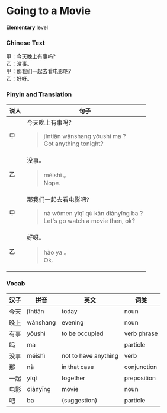 # Going to a Movie
**Elementary** level
### Chinese Text
甲：今天晚上有事吗?<br />乙：没事。<br />甲：那我们一起去看电影吧?<br />乙：好呀。

### Pinyin and Translation
|说人|句子|
|----|----|
|甲|今天晚上有事吗?<blockquote>jīntiān wǎnshang yǒushì ma ?<br />Got anything tonight?</blockquote>|
|乙|没事。<blockquote>méishì 。<br />Nope.</blockquote>|
|甲|那我们一起去看电影吧?<blockquote>nà wǒmen yīqǐ qù kān diànyǐng ba ?<br />Let's go watch a movie then, ok?</blockquote>|
|乙|好呀。<blockquote>hǎo ya 。<br />Ok.</blockquote>|
### Vocab
|汉子|拼音|英文|词类|
|----|----|----|----|
|今天|jīntiān|today|noun|
|晚上|wǎnshang|evening|noun|
|有事|yǒushì|to be occupied|verb phrase|
|吗|ma||particle|
|没事|méishì|not to have anything|verb|
|那|nà|in that case|conjunction|
|一起|yīqǐ|together|preposition|
|电影|diànyǐng|movie|noun|
|吧|ba|(suggestion)|particle|